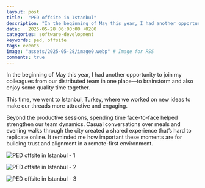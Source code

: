```yaml
---
layout: post
title:  "PED offsite in Istanbul"
description: "In the beginning of May this year, I had another opportunity to join my colleagues from our distributed team in one place—to brainstorm and also enjoy some quality time together."
date:   2025-05-28 06:00:00 +0200
categories: software-development
keywords: ped, offsite
tags: events
image: "assets/2025-05-28/image0.webp" # Image for RSS
comments: true
---
```


In the beginning of May this year, I had another opportunity to join my colleagues from our distributed team in one place—to brainstorm and also enjoy some quality time together.

This time, we went to Istanbul, Turkey, where we worked on new ideas to make our threads more attractive and engaging.

Beyond the productive sessions, spending time face-to-face helped strengthen our team dynamics. Casual conversations over meals and evening walks through the city created a shared experience that’s hard to replicate online. It reminded me how important these moments are for building trust and alignment in a remote-first environment.

![PED offsite in Istanbul - 1]({{site.url}}/assets/2025-05-28/image0.webp)

![PED offsite in Istanbul - 2]({{site.url}}/assets/2025-05-28/image1.webp)

![PED offsite in Istanbul - 3]({{site.url}}/assets/2025-05-28/image2.webp)